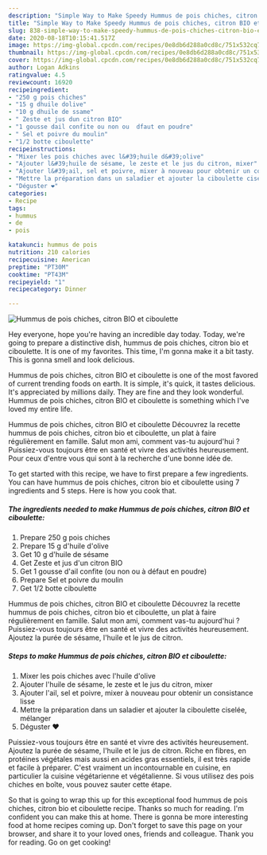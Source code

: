 ```yaml
---
description: "Simple Way to Make Speedy Hummus de pois chiches, citron BIO et ciboulette"
title: "Simple Way to Make Speedy Hummus de pois chiches, citron BIO et ciboulette"
slug: 838-simple-way-to-make-speedy-hummus-de-pois-chiches-citron-bio-et-ciboulette
date: 2020-08-18T10:15:41.517Z
image: https://img-global.cpcdn.com/recipes/0e8db6d288a0cd8c/751x532cq70/hummus-de-pois-chiches-citron-bio-et-ciboulette-photo-principale-de-la-recette.jpg
thumbnail: https://img-global.cpcdn.com/recipes/0e8db6d288a0cd8c/751x532cq70/hummus-de-pois-chiches-citron-bio-et-ciboulette-photo-principale-de-la-recette.jpg
cover: https://img-global.cpcdn.com/recipes/0e8db6d288a0cd8c/751x532cq70/hummus-de-pois-chiches-citron-bio-et-ciboulette-photo-principale-de-la-recette.jpg
author: Logan Adkins
ratingvalue: 4.5
reviewcount: 16920
recipeingredient:
- "250 g pois chiches"
- "15 g dhuile dolive"
- "10 g dhuile de ssame"
- " Zeste et jus dun citron BIO"
- "1 gousse dail confite ou non ou  dfaut en poudre"
- " Sel et poivre du moulin"
- "1/2 botte ciboulette"
recipeinstructions:
- "Mixer les pois chiches avec l&#39;huile d&#39;olive"
- "Ajouter l&#39;huile de sésame, le zeste et le jus du citron, mixer"
- "Ajouter l&#39;ail, sel et poivre, mixer à nouveau pour obtenir un consistance lisse"
- "Mettre la préparation dans un saladier et ajouter la ciboulette ciselée, mélanger"
- "Déguster ❤️"
categories:
- Recipe
tags:
- hummus
- de
- pois

katakunci: hummus de pois 
nutrition: 210 calories
recipecuisine: American
preptime: "PT30M"
cooktime: "PT43M"
recipeyield: "1"
recipecategory: Dinner

---
```



![Hummus de pois chiches, citron BIO et ciboulette](https://img-global.cpcdn.com/recipes/0e8db6d288a0cd8c/751x532cq70/hummus-de-pois-chiches-citron-bio-et-ciboulette-photo-principale-de-la-recette.jpg)

Hey everyone, hope you're having an incredible day today. Today, we're going to prepare a distinctive dish, hummus de pois chiches, citron bio et ciboulette. It is one of my favorites. This time, I'm gonna make it a bit tasty. This is gonna smell and look delicious.

Hummus de pois chiches, citron BIO et ciboulette is one of the most favored of current trending foods on earth. It is simple, it's quick, it tastes delicious. It's appreciated by millions daily. They are fine and they look wonderful. Hummus de pois chiches, citron BIO et ciboulette is something which I've loved my entire life.

Hummus de pois chiches, citron BIO et ciboulette Découvrez la recette hummus de pois chiches, citron bio et ciboulette, un plat à faire régulièrement en famille. Salut mon ami, comment vas-tu aujourd&#39;hui ? Puissiez-vous toujours être en santé et vivre des activités heureusement. Pour ceux d&#39;entre vous qui sont à la recherche d&#39;une bonne idée de.


To get started with this recipe, we have to first prepare a few ingredients. You can have hummus de pois chiches, citron bio et ciboulette using 7 ingredients and 5 steps. Here is how you cook that.

<!--inarticleads1-->

##### The ingredients needed to make Hummus de pois chiches, citron BIO et ciboulette:

1. Prepare 250 g pois chiches
1. Prepare 15 g d&#39;huile d&#39;olive
1. Get 10 g d&#39;huile de sésame
1. Get  Zeste et jus d&#39;un citron BIO
1. Get 1 gousse d&#39;ail confite (ou non ou à défaut en poudre)
1. Prepare  Sel et poivre du moulin
1. Get 1/2 botte ciboulette


Hummus de pois chiches, citron BIO et ciboulette Découvrez la recette hummus de pois chiches, citron bio et ciboulette, un plat à faire régulièrement en famille. Salut mon ami, comment vas-tu aujourd&#39;hui ? Puissiez-vous toujours être en santé et vivre des activités heureusement. Ajoutez la purée de sésame, l&#39;huile et le jus de citron. 

<!--inarticleads2-->

##### Steps to make Hummus de pois chiches, citron BIO et ciboulette:

1. Mixer les pois chiches avec l&#39;huile d&#39;olive
1. Ajouter l&#39;huile de sésame, le zeste et le jus du citron, mixer
1. Ajouter l&#39;ail, sel et poivre, mixer à nouveau pour obtenir un consistance lisse
1. Mettre la préparation dans un saladier et ajouter la ciboulette ciselée, mélanger
1. Déguster ❤️


Puissiez-vous toujours être en santé et vivre des activités heureusement. Ajoutez la purée de sésame, l&#39;huile et le jus de citron. Riche en fibres, en protéines végétales mais aussi en acides gras essentiels, il est très rapide et facile à préparer. C&#39;est vraiment un incontournable en cuisine, en particulier la cuisine végétarienne et végétalienne. Si vous utilisez des pois chiches en boîte, vous pouvez sauter cette étape. 

So that is going to wrap this up for this exceptional food hummus de pois chiches, citron bio et ciboulette recipe. Thanks so much for reading. I'm confident you can make this at home. There is gonna be more interesting food at home recipes coming up. Don't forget to save this page on your browser, and share it to your loved ones, friends and colleague. Thank you for reading. Go on get cooking!

